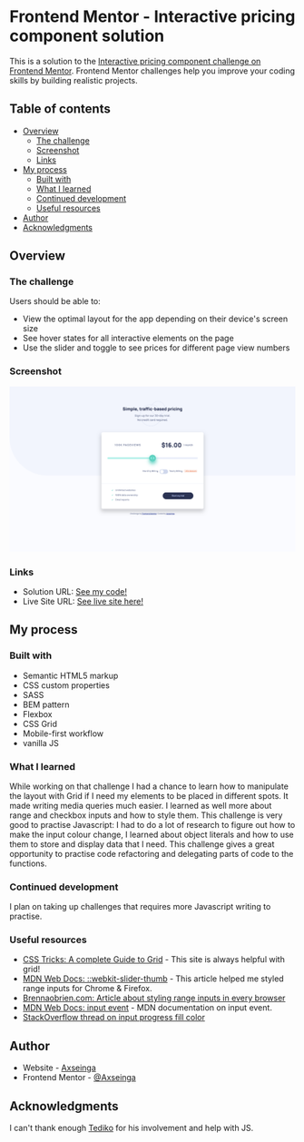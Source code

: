 # Frontend Mentor - Interactive pricing component solution

This is a solution to the [Interactive pricing component challenge on Frontend Mentor](https://www.frontendmentor.io/challenges/interactive-pricing-component-t0m8PIyY8). Frontend Mentor challenges help you improve your coding skills by building realistic projects.

## Table of contents

- [Overview](#overview)
  - [The challenge](#the-challenge)
  - [Screenshot](#screenshot)
  - [Links](#links)
- [My process](#my-process)
  - [Built with](#built-with)
  - [What I learned](#what-i-learned)
  - [Continued development](#continued-development)
  - [Useful resources](#useful-resources)
- [Author](#author)
- [Acknowledgments](#acknowledgments)

## Overview

### The challenge

Users should be able to:

- View the optimal layout for the app depending on their device's screen size
- See hover states for all interactive elements on the page
- Use the slider and toggle to see prices for different page view numbers

### Screenshot

![](./design/screenshot.png)

### Links

- Solution URL: [See my code!](https://github.com/axseinga/interactive-pricing-component)
- Live Site URL: [See live site here!](https://axseinga.github.io/interactive-pricing-component)

## My process

### Built with

- Semantic HTML5 markup
- CSS custom properties
- SASS
- BEM pattern
- Flexbox
- CSS Grid
- Mobile-first workflow
- vanilla JS

### What I learned

While working on that challenge I had a chance to learn how to manipulate the layout with Grid if I need my elements to be placed in different spots. It made writing media queries much easier. I learned as well more about range and checkbox inputs and how to style them. This challenge is very good to practise Javascript: I had to do a lot of research to figure out how to make the input colour change, I learned about object literals and how to use them to store and display data that I need. This challenge gives a great opportunity to practise code refactoring and delegating parts of code to the functions.

### Continued development

I plan on taking up challenges that requires more Javascript writing to practise.

### Useful resources

- [CSS Tricks: A complete Guide to Grid](https://css-tricks.com/snippets/css/complete-guide-grid/) - This site is always helpful with grid!
- [MDN Web Docs: ::webkit-slider-thumb](https://developer.mozilla.org/en-US/docs/Web/CSS/::-webkit-slider-thumb) - This article helped me styled range inputs for Chrome & Firefox.
- [Brennaobrien.com: Article about styling range inputs in every browser](https://brennaobrien.com/blog/2014/05/style-input-type-range-in-every-browser.html)
- [MDN Web Docs: input event](https://developer.mozilla.org/en-US/docs/Web/API/HTMLElement/input_event) - MDN documentation on input event.
- [StackOverflow thread on input progress fill color](https://stackoverflow.com/questions/60428639/range-input-runner-progress-fill-color)

## Author

- Website - [Axseinga](https://github.com/axseinga)
- Frontend Mentor - [@Axseinga](https://www.frontendmentor.io/profile/axseinga)

## Acknowledgments

I can't thank enough [Tediko](https://www.frontendmentor.io/profile/tediko) for his involvement and help with JS.
